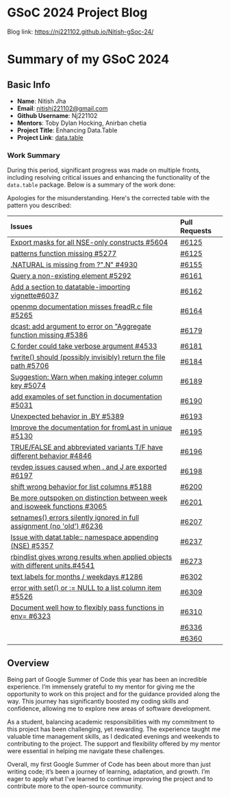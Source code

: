 # GSoC 2024 Project Blog

Blog link: https://nj221102.github.io/Nitish-gSoc-24/

# Summary of my GSoC 2024
## Basic Info
- **Name**: Nitish Jha
- **Email**: nitishj221102@gmail.com
- **Github Username**: Nj221102
- **Mentors**: Toby Dylan Hocking, Anirban chetia
- **Project Title**: Enhancing Data.Table
- **Project Link**: [data.table](https://github.com/Rdatatable/data.table)

### Work Summary

During this period, significant progress was made on multiple fronts, including resolving critical issues and enhancing the functionality of the `data.table` package. Below is a summary of the work done:

Apologies for the misunderstanding. Here's the corrected table with the pattern you described:

| Issues | Pull Requests |
| :------ |:--- |
| [Export masks for all NSE-only constructs #5604](https://github.com/Rdatatable/data.table/issues/5604) | [#6125](https://github.com/Rdatatable/data.table/pull/6125) |
| [patterns function missing #5277](https://github.com/Rdatatable/data.table/issues/5277) | [#6125](https://github.com/Rdatatable/data.table/pull/6125) |
| [.NATURAL is missing from ?".N" #4930](https://github.com/Rdatatable/data.table/issues/4930) | [#6155](https://github.com/Rdatatable/data.table/pull/6155) |
| [Query a non-existing element #5292](https://github.com/Rdatatable/data.table/issues/5292) | [#6161](https://github.com/Rdatatable/data.table/pull/6161) |
| [Add a section to datatable-importing vignette#6037](https://github.com/Rdatatable/data.table/issues/6037) | [#6162](https://github.com/Rdatatable/data.table/pull/6162) |
| [openmp documentation misses freadR.c file #5265](https://github.com/Rdatatable/data.table/issues/5265) | [#6164](https://github.com/Rdatatable/data.table/pull/6164) |
| [dcast: add argument to error on "Aggregate function missing #5386](https://github.com/Rdatatable/data.table/issues/5386) | [#6179](https://github.com/Rdatatable/data.table/pull/6179) |
| [C forder could take verbose argument #4533](https://github.com/Rdatatable/data.table/issues/4533) | [#6181](https://github.com/Rdatatable/data.table/pull/6181) |
| [fwrite() should (possibly invisibly) return the file path #5706](https://github.com/Rdatatable/data.table/issues/5706) | [#6184](https://github.com/Rdatatable/data.table/pull/6184) |
| [Suggestion: Warn when making integer column key #5074](https://github.com/Rdatatable/data.table/issues/5074) | [#6189](https://github.com/Rdatatable/data.table/pull/6189) |
| [add examples of set function in documentation #5031](https://github.com/Rdatatable/data.table/issues/5031) | [#6190](https://github.com/Rdatatable/data.table/pull/6190) |
| [Unexpected behavior in .BY #5389](https://github.com/Rdatatable/data.table/issues/5389) | [#6193](https://github.com/Rdatatable/data.table/pull/6193) |
| [Improve the documentation for fromLast in unique #5130](https://github.com/Rdatatable/data.table/issues/5130) | [#6195](https://github.com/Rdatatable/data.table/pull/6195) |
| [TRUE/FALSE and abbreviated variants T/F have different behavior #4846](https://github.com/Rdatatable/data.table/issues/4846) | [#6196](https://github.com/Rdatatable/data.table/pull/6196) |
| [revdep issues caused when . and J are exported #6197](https://github.com/Rdatatable/data.table/issues/6197) | [#6198](https://github.com/Rdatatable/data.table/pull/6198) |
| [shift wrong behavior for list columns #5188](https://github.com/Rdatatable/data.table/issues/5188) | [#6200](https://github.com/Rdatatable/data.table/pull/6200) |
| [Be more outspoken on distinction between week and isoweek functions #3065](https://github.com/Rdatatable/data.table/issues/3065) | [#6201](https://github.com/Rdatatable/data.table/pull/6201) |
| [setnames() errors silently ignored in full assignment (no 'old') #6236](https://github.com/Rdatatable/data.table/issues/6236) | [#6207](https://github.com/Rdatatable/data.table/pull/6207) |
| [Issue with datat.table:: namespace appending (NSE) #5357](https://github.com/Rdatatable/data.table/issues/5357) | [#6237](https://github.com/Rdatatable/data.table/pull/6237) |
| [rbindlist gives wrong results when applied objects with different units.#4541](https://github.com/Rdatatable/data.table/issues/4541) | [#6273](https://github.com/Rdatatable/data.table/pull/6273) |
| [text labels for months / weekdays #1286](https://github.com/Rdatatable/data.table/issues/1286) | [#6302](https://github.com/Rdatatable/data.table/pull/6302) |
| [error with set() or := NULL to a list column item #5526](https://github.com/Rdatatable/data.table/issues/5526) | [#6309](https://github.com/Rdatatable/data.table/pull/6309) |
| [Document well how to flexibly pass functions in env= #6323](https://github.com/Rdatatable/data.table/issues/6323) | [#6310](https://github.com/Rdatatable/data.table/pull/6310) |
| | [#6336](https://github.com/Rdatatable/data.table/pull/6336) |
| | [#6360](https://github.com/Rdatatable/data.table/pull/6360) |

## **Overview**

Being part of Google Summer of Code this year has been an incredible experience. I’m immensely grateful to my mentor for giving me the opportunity to work on this project and for the guidance provided along the way. This journey has significantly boosted my coding skills and confidence, allowing me to explore new areas of software development.

As a student, balancing academic responsibilities with my commitment to this project has been challenging, yet rewarding. The experience taught me valuable time management skills, as I dedicated evenings and weekends to contributing to the project. The support and flexibility offered by my mentor were essential in helping me navigate these challenges.

Overall, my first Google Summer of Code has been about more than just writing code; it’s been a journey of learning, adaptation, and growth. I’m eager to apply what I’ve learned to continue improving the project and to contribute more to the open-source community.
